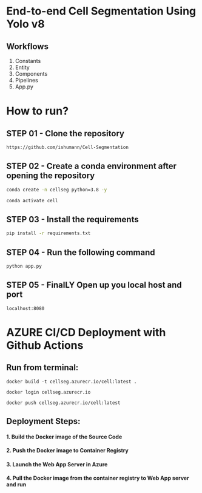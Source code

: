# End-to-end Cell Segmentation Using Yolo v8

## Workflows

1. Constants
2. Entity
3. Components
4. Pipelines
5. App.py


# How to run?

## STEP 01 - Clone the repository

```bash
https://github.com/ishumann/Cell-Segmentation

```
## STEP 02 - Create a conda environment after opening the repository

```bash
conda create -n cellseg python=3.8 -y
```

```bash
conda activate cell
```


## STEP 03 - Install the requirements
```bash
pip install -r requirements.txt
```

## STEP 04 - Run the following command

```bash
python app.py
```

## STEP 05  - FinalLY Open up you local host and port
```
localhost:8080
```

# AZURE CI/CD Deployment with Github Actions


## Run from terminal:
```
docker build -t cellseg.azurecr.io/cell:latest .
```
```
docker login cellseg.azurecr.io
```
```
docker push cellseg.azurecr.io/cell:latest
```

## Deployment Steps:
#### 1. Build the Docker image of the Source Code
#### 2. Push the Docker image to Container Registry
#### 3. Launch the Web App Server in Azure 
#### 4. Pull the Docker image from the container registry to Web App server and run 

